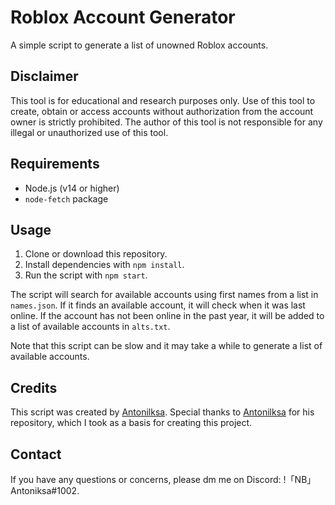# Roblox Account Generator

A simple script to generate a list of unowned Roblox accounts.

## Disclaimer

This tool is for educational and research purposes only. Use of this tool to create, obtain or access accounts without authorization from the account owner is strictly prohibited. The author of this tool is not responsible for any illegal or unauthorized use of this tool.

## Requirements

- Node.js (v14 or higher)
- `node-fetch` package

## Usage

1. Clone or download this repository.
2. Install dependencies with `npm install`.
3. Run the script with `npm start`.

The script will search for available accounts using first names from a list in `names.json`. If it finds an available account, it will check when it was last online. If the account has not been online in the past year, it will be added to a list of available accounts in `alts.txt`.

Note that this script can be slow and it may take a while to generate a list of available accounts.

## Credits

This script was created by [Antonilksa](https://github.com/Antonilksa). Special thanks to [Antonilksa](https://github.com/noahcoolboy) for his repository, which I took as a basis for creating this project.

## Contact

If you have any questions or concerns, please dm me on Discord: !「NB」Antoniksa#1002.

